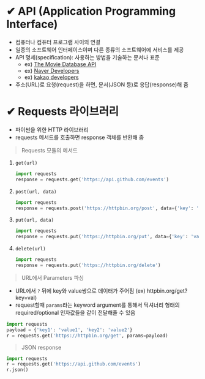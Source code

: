 # ✔ API (Application Programming Interface)
- 컴퓨터나 컴퓨터 프로그램 사이의 연결
- 일종의 소프트웨어 인터페이스이며 다른 종류의 소프트웨어에 서비스를 제공
- API 명세(specification): 사용하는 방법을 기술하는 문서나 표준
  - ex) [The Movie Database API](https://developers.themoviedb.org/3/getting-started/introduction)
  - ex) [Naver Developers](https://developers.naver.com/main/)
  - ex) [kakao developers](https://developers.kakao.com/docs)
- 주소(URL)로 요청(request)을 하면, 문서(JSON 등)로 응답(response)해 줌




 
# ✔ Requests 라이브러리
- 파이썬을 위한 HTTP 라이브러리
- requests 메서드를 호출하면 response 객체를 반환해 줌

> Requests 모듈의 메서드
1. `get(url)`
   
   ```python
   import requests
   response = requests.get('https://api.github.com/events')
   ```

2. `post(url, data)`
   
   ```python
   import requests
   response = requests.post('https://httpbin.org/post', data={'key': 'value'})
   ```

3. `put(url, data)`
   
   ```python
   import requests
   response = requests.put('https://httpbin.org/put', data={'key': 'value'})
   ```

4. `delete(url)`
   
   ```python
   import requests
   response = requests.put('https://httpbin.org/delete')
   ```

> URL에서 Parameters 파싱
- URL에서 `?` 뒤에 key와 value쌍으로 데이터가 주어짐 (ex) httpbin.org/get?key=val)
- request할때 `params`라는 keyword argument를 통해서 딕셔너리 형태의 required/optional 인자값들을 같이 전달해줄 수 있음

```python
import requests
payload = {'key1': 'value1', 'key2': 'value2'}
r = requests.get('https://httpbin.org/get', params=payload)
```

> JSON response
```python
import requests
r = requests.get('https://api.github.com/events')
r.json()
```